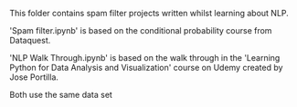 This folder contains spam filter projects written whilst learning about NLP. 

'Spam filter.ipynb' is based on the conditional probability course from Dataquest.

'NLP Walk Through.ipynb' is based on the walk through in the 'Learning Python for Data Analysis and Visualization' course on Udemy created by Jose Portilla.

Both use the same data set
